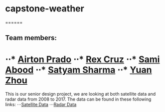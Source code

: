 # capstone-weather
======
## Team members:
⋅⋅* [Airton Prado](https://github.com/aprado06/capstone-weather)
⋅⋅* [Rex Cruz](https://github.com/rhaxx/capstone-weather)
⋅⋅* [Sami Abood](https://github.com/sam46/capstone-weather)
⋅⋅* [Satyam Sharma](https://github.com/satyamsharma/capstone-weather)
⋅⋅* [Yuan Zhou](https://github.com/CSC59939/capstone-weather)
======
This is our senior design project, we are looking at both satellite data and radar data from 2008 to 2017. The data can be found in these following links:
⋅⋅⋅[Satellite Data](https://www.dropbox.com/sh/ljki3t9qiti62xn/AABjI4nbIP7MsCmEjA0skYwza?dl=0)
⋅⋅⋅[Radar Data](http://water.ccny.cuny.edu/pubs/irina/goes13/)



